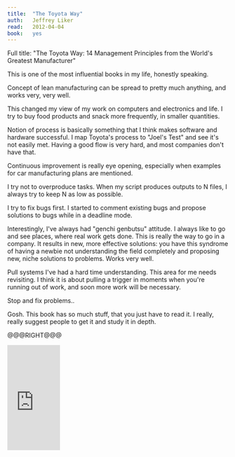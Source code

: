 ```yaml
---
title:	"The Toyota Way"
auth:	Jeffrey Liker
read:	2012-04-04
book:	yes
---
```






Full title: "The Toyota Way: 14 Management Principles from the World's
Greatest Manufacturer"

This is one of the most influential books in my life, honestly speaking.

Concept of lean manufacturing can be spread to pretty much anything, and
works very, very well.

This changed my view of my work on computers and electronics and life. I try
to buy food products and snack more frequently, in smaller quantities.

Notion of process is basically something that I think makes software and
hardware successful. I map Toyota's process to "Joel's Test" and see it's
not easily met. Having a good flow is very hard, and most companies don't
have that.

Continuous improvement is really eye opening, especially when examples for
car manufacturing plans are mentioned.

I try not to overproduce tasks. When my script produces outputs to N files,
I always try to keep N as low as possible.

I try to fix bugs first. I started to comment existing bugs and propose
solutions to bugs while in a deadline mode.

Interestingly, I've always had "genchi genbutsu" attitude. I always like to
go and see places, where real work gets done. This is really the way to go
in a company. It results in new, more effective solutions: you have this
syndrome of having a newbie not understanding the field completely and
proposing new, niche solutions to problems. Works very well.

Pull systems I've had a hard time understanding. This area for me needs
revisiting. I think it is about pulling a trigger in moments when you're
running out of work, and soon more work will be necessary.

Stop and fix problems..

Gosh. This book has so much stuff, that you just have to read it. I really,
really suggest people to get it and study it in depth.

@@@RIGHT@@@

<iframe src="http://rcm.amazon.com/e/cm?lt1=_blank&bc1=FFFFFF&IS2=1&npa=1&bg1=FFFFFF&fc1=000000&lc1=FF0000&t=wojcadamkoszh-20&o=1&p=8&l=as4&m=amazon&f=ifr&ref=ss_til&asins=0071392319" style="width:120px;height:240px;" scrolling="no" marginwidth="0" marginheight="0" frameborder="0"></iframe>


